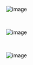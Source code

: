 ![image](https://github.com/GabrielZolk/shopping-cart/assets/109248116/20f10127-035f-4416-8ce4-e4d689b20bb5)

<br>

![image](https://github.com/GabrielZolk/shopping-cart/assets/109248116/5e140ee4-0979-4fb6-a297-b063e25ac989)

<br>

![image](https://github.com/GabrielZolk/shopping-cart/assets/109248116/5e90e050-bb3a-4860-a269-ddb3d5da7501)
